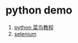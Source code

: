 # python demo

1. [python 菜鸟教程](https://www.runoob.com/python3/python3-tutorial.html)
1. [selenium](https://www.jianshu.com/p/1531e12f8852)
